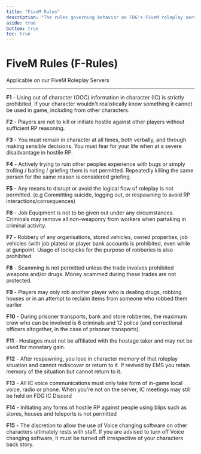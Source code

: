 ```yaml
---
title: "FiveM Rules"
description: "The rules governing behavior on FDG's FiveM roleplay server"
aside: true
bottom: true
toc: true
---
```


# FiveM Rules (F-Rules)

Applicable on our FiveM Roleplay Servers

---

**F1** - Using out of character (OOC) information in character (IC) is strictly prohibited. If your character wouldn't realistically know something it cannot be used in game, including from other characters.

**F2** - Players are not to kill or initiate hostile against other players without sufficient RP reasoning.

**F3** - You must remain in character at all times, both verbally, and through making sensible decisions. You must fear for your life when at a severe disadvantage in hostile RP.

**F4** - Actively trying to ruin other peoples experience with bugs or simply trolling / baiting / griefing them is not permitted. Repeatedly killing the same person for the same reason is considered griefing.

**F5** - Any means to disrupt or avoid the logical flow of roleplay is not permitted. (e.g Committing suicide, logging out, or respawning to avoid RP interactions/consequences)

**F6** - Job Equipment is not to be given out under any circumstances. Criminals may remove all non-weaponry from workers when partaking in criminal activity.

**F7** - Robbery of any organisations, stored vehicles, owned properties, job vehicles (with job plates) or player bank accounts is prohibited, even while at gunpoint. Usage of lockpicks for the purpose of robberies is also prohibited. 

**F8** - Scamming is not permitted unless the trade involves prohibited weapons and/or drugs. Money scammed during these trades are not protected. 

**F9** - Players may only rob another player who is dealing drugs, robbing houses or in an attempt to reclaim items from someone who robbed them earlier

**F10** - During prisoner transports, bank and store robberies, the maximum crew who can be involved is 6 criminals and 12 police (and correctional officers altogether, in the case of prisoner transports).

**F11** - Hostages must not be affiliated with the hostage taker and may not be used for monetary gain.

**F12** - After respawning, you lose in character memory of that roleplay situation and cannot rediscover or return to it. If revived by EMS you retain memory of the situation but cannot return to it.

**F13** - All IC voice communications must only take form of in-game local voice, radio or phone. When you're not on the server, IC meetings may still be held on FDG IC Discord

**F14** - Initiating any forms of hostile RP against people using blips such as stores, houses and teleports is not permitted

**F15** - The discretion to allow the use of Voice changing software on other characters ultimately rests with staff. If you are advised to turn off Voice changing software, it must be turned off irrespective of your characters back story.
